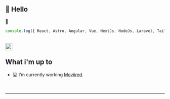 ## 👋 Hello

💖
```javascript
console.log({ React, Astro, Angular, Vue, NextJs, NodeJs, Laravel, TailwindCss })
```
<br/>
<a href="https://www.linkedin.com/in/brandol-jes%C3%BAs-vargas-44294b135/">
<img align="left" alt="Brandol Jesus LinkedIn" width="22px" src="https://1000marcas.net/wp-content/uploads/2020/01/Linkedin-logo.jpg" />
</a>

<br/> 

## What i'm up to

- 💻 I’m currently working [Moviired](https://www.moviired.co/).

<br />

---

